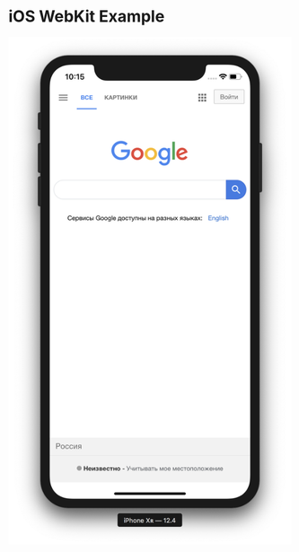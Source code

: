 # iOS WebKit Example

![screenshot](https://raw.githubusercontent.com/stepankuzmin/ios-webkit-example/master/screenshot.png)
